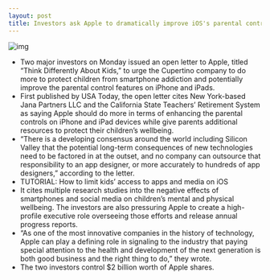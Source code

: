 ```yaml
---
layout: post
title: Investors ask Apple to dramatically improve iOS's parental control features
---
```

![img](http://media.idownloadblog.com/wp-content/uploads/2016/06/parent_icon.png)
* Two major investors on Monday issued an open letter to Apple, titled “Think Differently About Kids,” to urge the Cupertino company to do more to protect children from smartphone addiction and potentially improve the parental control features on iPhone and iPads.
* First published by USA Today, the open letter cites New York-based Jana Partners LLC and the California State Teachers’ Retirement System as saying Apple should do more in terms of enhancing the parental controls on iPhone and iPad devices while give parents additional resources to protect their children’s wellbeing.
* “There is a developing consensus around the world including Silicon Valley that the potential long-term consequences of new technologies need to be factored in at the outset, and no company can outsource that responsibility to an app designer, or more accurately to hundreds of app designers,” according to the letter.
* TUTORIAL: How to limit kids’ access to apps and media on iOS
* It cites multiple research studies into the negative effects of smartphones and social media on children’s mental and physical wellbeing. The investors are also pressuring Apple to create a high-profile executive role overseeing those efforts and release annual progress reports.
* “As one of the most innovative companies in the history of technology, Apple can play a defining role in signaling to the industry that paying special attention to the health and development of the next generation is both good business and the right thing to do,” they wrote.
* The two investors control $2 billion worth of Apple shares.


